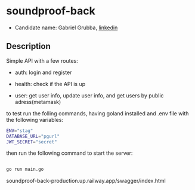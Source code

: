 # soundproof-back

- Candidate name: Gabriel Grubba, [linkedin](https://www.linkedin.com/in/gabriel-grubba/?locale=en_US)

## Description

Simple API with a few routes: 

- auth: login and register

- health: check if the API is up

- user: get user info, update user info, and get users by public adress(metamask)

to test run the folling commands, having goland installed and .env file with the following variables:

```bash
ENV="stag"
DATABASE_URL="pgurl"
JWT_SECRET="secret"
```
then run the following command to start the server:

```bash

go run main.go

```

soundproof-back-production.up.railway.app/swagger/index.html